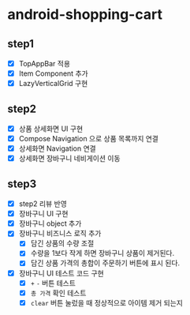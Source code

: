 # android-shopping-cart

## step1

- [x] TopAppBar 적용
- [x] Item Component 추가
- [x] LazyVerticalGrid 구현

## step2

- [x] 상품 상세화면 UI 구현
- [x] Compose Navigation 으로 상품 목록까지 연결
- [x] 상세화면 Navigation 연결
- [x] 상세화면 장바구니 네비게이션 이동

## step3

- [x] step2 리뷰 반영
- [x] 장바구니 UI 구현
- [x] 장바구니 object 추가
- [x] 장바구니 비즈니스 로직 추가
  - [x] 담긴 상품의 수량 조절
  - [x] 수량을 1보다 작게 하면 장바구니 상품이 제거된다.
  - [x] 담긴 상품 가격의 총합이 주문하기 버튼에 표시 된다.
- [x] 장바구니 UI 테스트 코드 구현
  - [x] `+` `-` 버튼 테스트
  - [x] `총 가격` 확인 테스트
  - [x] `clear` 버튼 눌렀을 때 정상적으로 아이템 제거 되는지 
